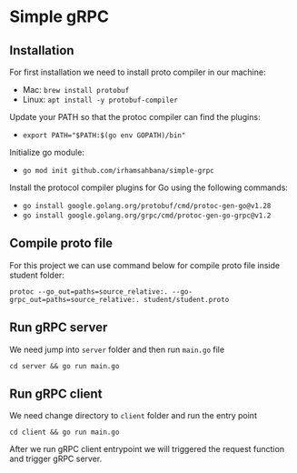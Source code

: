 # Simple gRPC

## Installation

For first installation we need to install proto compiler in our machine:

- Mac: ` brew install protobuf `
- Linux: ` apt install -y protobuf-compiler `

Update your PATH so that the protoc compiler can find the plugins:

- ` export PATH="$PATH:$(go env GOPATH)/bin" `

Initialize go module:

- ` go mod init github.com/irhamsahbana/simple-grpc `

Install the protocol compiler plugins for Go using the following commands:

- ` go install google.golang.org/protobuf/cmd/protoc-gen-go@v1.28 `
- ` go install google.golang.org/grpc/cmd/protoc-gen-go-grpc@v1.2 `

## Compile proto file

For this project we can use command below for compile proto file inside student folder:

```shell
protoc --go_out=paths=source_relative:. --go-grpc_out=paths=source_relative:. student/student.proto
```

## Run gRPC server

We need jump into `server` folder and then run `main.go` file

```shell
cd server && go run main.go
```

## Run gRPC client

We need change directory to `client` folder and run the entry point

```shell
cd client && go run main.go
```

After we run gRPC client entrypoint we will triggered the request function and trigger gRPC server.
